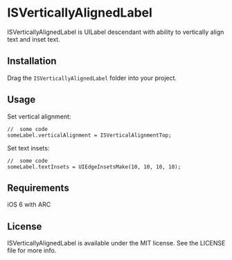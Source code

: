 ISVerticallyAlignedLabel
===============
ISVerticallyAlignedLabel is UILabel descendant with ability to vertically align text and inset text.

Installation
---------------
Drag the `ISVerticallyAlignedLabel` folder into your project.

Usage
---------------
Set vertical alignment:

```ISVerticallyAlignedLabel* someLabel;
//	some code
someLabel.verticalAlignment = ISVerticalAlignmentTop;
```

Set text insets:

```ISVerticallyAlignedLabel* someLabel;
//	some code
someLabel.textInsets = UIEdgeInsetsMake(10, 10, 10, 10);
```

Requirements
---------------
iOS 6 with ARC

License
---------------
ISVerticallyAlignedLabel is available under the MIT license. See the LICENSE file for more info.